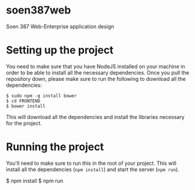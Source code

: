 # soen387web
Soen 387 Web-Enterprise application design

# Setting up the project
You need to make sure that you have NodeJS installed on your machine in order
to be able to install all the necessary dependencies.  Once you pull the repository down,
please make sure to run the following to download all the dependencies:

    $ sudo npm -g install bower
    $ cd FRONTEND
    $ bower install

This will download all the dependencies and install the libraries necessary for
the project.

# Running the project
You'll need to make sure to run this in the root of your project.  This will
install all the dependencies (`npm install`) and start the server (`npm run`).

  $ npm install
  $ npm run
